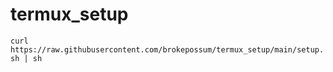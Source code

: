 # termux_setup
`curl https://raw.githubusercontent.com/brokepossum/termux_setup/main/setup.sh | sh`
